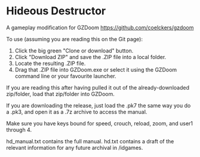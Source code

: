 # Hideous Destructor
A gameplay modification for GZDoom https://github.com/coelckers/gzdoom

To use (assuming you are reading this on the Git page):
1. Click the big green "Clone or download" button.
2. Click "Download ZIP" and save the .ZIP file into a local folder.
3. Locate the resulting .ZIP file.
4. Drag that .ZIP file into GZDoom.exe or select it using the GZDoom command line or your favourite launcher.

If you are reading this after having pulled it out of the already-downloaded zip/folder, load that zip/folder into GZDoom.

If you are downloading the release, just load the .pk7 the same way you do a .pk3, and open it as a .7z archive to access the manual. 

Make sure you have keys bound for speed, crouch, reload, zoom, and user1 through 4.

hd_manual.txt contains the full manual.
hd.txt contains a draft of the relevant information for any future archival in /idgames.

